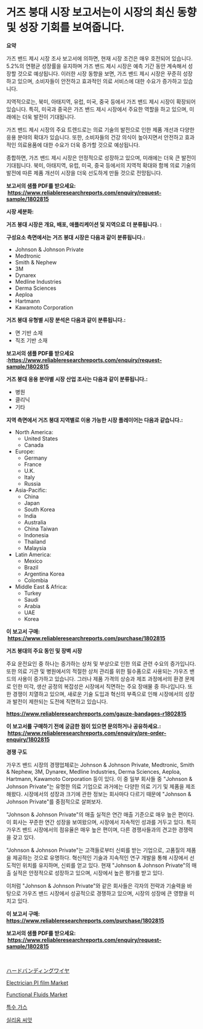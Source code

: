 <p><h1>거즈 붕대 시장 보고서는이 시장의 최신 동향 및 성장 기회를 보여줍니다.</h1></p><p><strong>요약</strong></p>
<p><p>가즈 밴드 제시 시장 조사 보고서에 의하면, 현재 시장 조건은 매우 호전되어 있습니다. 5.2%의 연평균 성장률을 유지하며 가즈 밴드 제시 시장은 예측 기간 동안 계속해서 성장할 것으로 예상됩니다. 이러한 시장 동향을 보면, 가즈 밴드 제시 시장은 꾸준히 성장하고 있으며, 소비자들이 안전하고 효과적인 의료 서비스에 대한 수요가 증가하고 있습니다.</p><p>지역적으로는, 북미, 아태지역, 유럽, 미국, 중국 등에서 가즈 밴드 제시 시장이 확장되어 있습니다. 특히, 미국과 중국은 가즈 밴드 제시 시장에서 주요한 역할을 하고 있으며, 미래에는 더욱 발전이 기대됩니다.</p><p>가즈 밴드 제시 시장의 주요 트렌드로는 의료 기술의 발전으로 인한 제품 개선과 다양한 응용 분야의 확대가 있습니다. 또한, 소비자들의 건강 의식이 높아지면서 안전하고 효과적인 의료용품에 대한 수요가 더욱 증가할 것으로 예상됩니다.</p><p>종합하면, 가즈 밴드 제시 시장은 안정적으로 성장하고 있으며, 미래에는 더욱 큰 발전이 기대됩니다. 북미, 아태지역, 유럽, 미국, 중국 등에서의 지역적 확대와 함께 의료 기술의 발전에 따른 제품 개선이 시장을 더욱 선도하게 만들 것으로 전망됩니다.</p></p>
<p><strong>보고서의 샘플 PDF를 받으세요: &nbsp;<a href="https://www.reliableresearchreports.com/enquiry/request-sample/1802815">https://www.reliableresearchreports.com/enquiry/request-sample/1802815</a></strong></p>
<p><strong>시장 세분화:</strong></p>
<p><strong> 거즈 붕대 시장은 개요, 배포, 애플리케이션 및 지역으로 더 분류됩니다. :</strong></p>
<p><strong>구성요소 측면에서는 거즈 붕대 시장은 다음과 같이 분류됩니다.:</strong></p>
<p><ul><li>Johnson & Johnson Private</li><li>Medtronic</li><li>Smith & Nephew</li><li>3M</li><li>Dynarex</li><li>Medline Industries</li><li>Derma Sciences</li><li>Aeploa</li><li>Hartmann</li><li>Kawamoto Corporation</li></ul></p>
<p><strong> 거즈 붕대 유형별 시장 분석은 다음과 같이 분류됩니다.:</strong></p>
<p><ul><li>면 기반 소재</li><li>직조 기반 소재</li></ul></p>
<p><strong>보고서의 샘플 PDF를 받으세요 :<a href="https://www.reliableresearchreports.com/enquiry/request-sample/1802815">https://www.reliableresearchreports.com/enquiry/request-sample/1802815</a></strong></p>
<p><strong> 거즈 붕대 응용 분야별 시장 산업 조사는 다음과 같이 분류됩니다.:</strong></p>
<p><ul><li>병원</li><li>클리닉</li><li>기타</li></ul></p>
<p><strong>지역 측면에서 거즈 붕대 지역별로 이용 가능한 시장 플레이어는 다음과 같습니다.:</strong></p>
<p><ul>
    <li>
        North America:
        <ul>
            <li>United States</li>
            <li>Canada</li>
        </ul>
    </li>
    <li>
        Europe:
        <ul>
            <li>Germany</li>
            <li>France</li>
            <li>U.K.</li>
            <li>Italy</li>
            <li>Russia</li>
        </ul>
    </li>
    <li>
        Asia-Pacific:
        <ul>
            <li>China</li>
            <li>Japan</li>
            <li>South Korea</li>
            <li>India</li>
            <li>Australia</li>
            <li>China Taiwan</li>
            <li>Indonesia</li>
            <li>Thailand</li>
            <li>Malaysia</li>
        </ul>
    </li>
    <li>
        Latin America:
        <ul>
            <li>Mexico</li>
            <li>Brazil</li>
            <li>Argentina Korea</li>
            <li>Colombia</li>
        </ul>
    </li>
    <li>
        Middle East & Africa:
        <ul>
            <li>Turkey</li>
            <li>Saudi</li>
            <li>Arabia</li>
            <li>UAE</li>
            <li>Korea</li>
        </ul>
    </li>
    </ul></p>
<p><strong>이 보고서 구매: &nbsp;<a href="https://www.reliableresearchreports.com/purchase/1802815">https://www.reliableresearchreports.com/purchase/1802815</a></strong></p>
<p><strong>거즈 붕대의 주요 동인 및 장벽 시장</strong></p>
<p><p>주요 운전요인 중 하나는 증가하는 상처 및 부상으로 인한 의료 관련 수요의 증가입니다. 또한 의료 기관 및 병원에서의 적절한 상처 관리를 위한 필수품으로 사용되는 가우즈 밴드의 사용이 증가하고 있습니다. 그러나 제품 가격의 상승과 제조 과정에서의 환경 문제로 인한 미각, 생산 공정의 복잡성은 시장에서 직면하는 주요 장애물 중 하나입니다. 또한 경쟁이 치열하고 있으며, 새로운 기술 도입과 혁신의 부족으로 인해 시장에서의 성장과 발전이 제한되는 도전에 직면하고 있습니다.</p></p>
<p><strong><a href="https://www.reliableresearchreports.com/gauze-bandages-r1802815">https://www.reliableresearchreports.com/gauze-bandages-r1802815</a></strong></p>
<p><strong>이 보고서를 구매하기 전에 궁금한 점이 있으면 문의하거나 공유하세요.: &nbsp;<a href="https://www.reliableresearchreports.com/enquiry/pre-order-enquiry/1802815">https://www.reliableresearchreports.com/enquiry/pre-order-enquiry/1802815</a></strong></p>
<p><strong>경쟁 구도</strong></p>
<p><p>가우즈 밴드 시장의 경쟁업체로는 Johnson & Johnson Private, Medtronic, Smith & Nephew, 3M, Dynarex, Medline Industries, Derma Sciences, Aeploa, Hartmann, Kawamoto Corporation 등이 있다. 이 중 일부 회사들 중 "Johnson & Johnson Private"는 유명한 의료 기업으로 과거에는 다양한 의료 기기 및 제품을 제조해왔다. 시장에서의 성장과 크기에 관한 정보는 회사마다 다르기 때문에 "Johnson & Johnson Private"를 중점적으로 살펴보자.</p><p>"Johnson & Johnson Private"의 매출 실적은 연간 매출 기준으로 매우 높은 편이다. 이 회사는 꾸준한 연간 성장을 보여왔으며, 시장에서 지속적인 성과를 거두고 있다. 특히 가우즈 밴드 시장에서의 점유율은 매우 높은 편이며, 다른 경쟁사들과의 견고한 경쟁력을 갖고 있다.</p><p>"Johnson & Johnson Private"는 고객들로부터 신뢰를 받는 기업으로, 고품질의 제품을 제공하는 것으로 유명하다. 혁신적인 기술과 지속적인 연구 개발을 통해 시장에서 선도적인 위치를 유지하며, 신뢰를 얻고 있다. 현재 "Johnson & Johnson Private"의 매출 실적은 안정적으로 성장하고 있으며, 시장에서 높은 평가를 받고 있다.</p><p>이처럼 "Johnson & Johnson Private"와 같은 회사들은 각자의 전략과 기술력을 바탕으로 가우즈 밴드 시장에서 성공적으로 경쟁하고 있으며, 시장의 성장에 큰 영향을 미치고 있다.</p></p>
<p><strong>이 보고서 구매: &nbsp; <a href="https://www.reliableresearchreports.com/purchase/1802815">https://www.reliableresearchreports.com/purchase/1802815</a></strong></p>
<p><strong>보고서의 샘플 PDF를 받으세요: &nbsp;<a href="https://www.reliableresearchreports.com/enquiry/request-sample/1802815">https://www.reliableresearchreports.com/enquiry/request-sample/1802815</a></strong><strong></strong></p>
<p>&nbsp;</p>
<p><p><a href="https://github.com/nemesis2824/Market-Research-Report-List-1/blob/main/624131225874.md">ハードバンディングワイヤ</a></p><p><a href="https://www.linkedin.com/pulse/electrician-pi-film-market-dynamics-2024-2031-also-its-efjsc?trackingId=eSwoRyp%2BRTwzA39jlKlNWQ%3D%3D">Electrician PI film Market</a></p><p><a href="https://issuu.com/reportprime-2/docs/functional-fluids-market-size-2030.pptx">Functional Fluids Market</a></p><p><a href="https://github.com/Penelolack456456/Market-Research-Report-List-1/blob/main/746600924147.md">특수 가스</a></p><p><a href="https://github.com/vsr06p4p49/Market-Research-Report-List-1/blob/main/981013724146.md">실리움 씨앗</a></p></p>